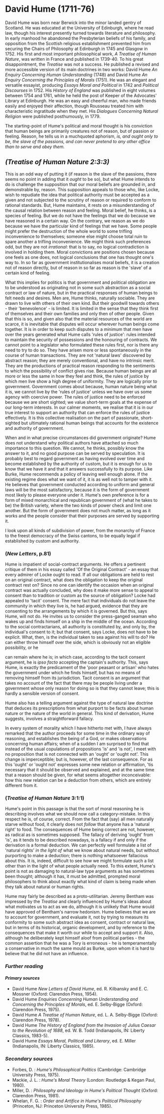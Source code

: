 # **David Hume (1711-76)**

David Hume was born near Berwick into the minor landed gentry of Scotland. He was educated at the University of Edinburgh, where he read law, though his interest presently turned towards literature and philosophy. In early manhood he abandoned the Presbyterian beliefs of his family, and opposition from the Scottish religious establishment prevented him from securing the Chairs of Philosophy at Edinburgh in 1745 and Glasgow in 1752. His first and most important philosophical work, *A Treatise of Human Nature*, was written in France and published in 1739-40. To his great disappointment, the *Treatise* was not a success. He published a revised and more accessible version of its main doctrines in two works: David Hume *An Enquiry Concerning Human Understanding* (1748) and David Hume *An Enquiry Concerning the Principles of Morals* (1751). He was an elegant and versatile essayist, producing *Essays Moral and Political* in 1742 and *Political Discourses* in 1752. His *History of England* was published in eight volumes between 1754 and 1761, while he held the post of Keeper of the Advocates' Library at Edinburgh. He was an easy and cheerful man, who made friends easily and enjoyed their affection, though Rousseau treated him with characteristic ingratitude when they met. His *Dialogues Concerning Natural Religion* were published posthumously, in 1779.

The starting-point of Hume's political and moral thought is his conviction that human beings are primarily creatures not of reason, but of passion or feeling. Reason, he tells us in a muchquoted aphorism, *is, and ought only to be, the slave of the passions, and can never pretend to any other office than to serve and obey them.*

## *(Treatise of Human Nature 2:3:3)*

This is an odd way of putting it (if reason *is* the slave of the passions, there seems no point in adding that it *ought* to be so), but what Hume intends to do is challenge the supposition that our moral beliefs are grounded in, and demonstrable by, reason. This supposition appeals to those who, like Locke, wish to repudiate the idea that political authority must be accepted as a given and not subjected to the scrutiny of reason or required to conform to rational standards. But, Hume maintains, it rests on a misunderstanding of the causal relation between reason and feeling. Moral belief, he thinks, is a species of feeling. But we do not have the feelings that we do because we have reasoned in a certain way. On the contrary, we reason as we do because we have the particular kind of feelings that we have. Some people might prefer the destruction of the whole world to some trifling inconvenience to themselves; someone else might choose total ruin to spare another a trifling inconvenience. We might think such preferences odd, but they are not *irrational*: that is to say, no logical contradiction is involved in holding them. Moral convictions are positions chosen because one feels as one does, not logical conclusions that one has thought one's way to. In so far as government institutionalises moral beliefs, it is a creation not of reason directly, but of reason in so far as reason is the 'slave' of a certain kind of feeling.

What this implies for politics is that government and political obligation are to be understood as originating not in some such abstraction as a social contract or law of nature, but in the practical responses of human beings to felt needs and desires. Men are, Hume thinks, naturally sociable. They are drawn to live with others of their own kind. But their goodwill towards others - their 'benevolence' - is limited. It is limited in the sense that they think first of themselves and their own families and only then of other people. Given that this is so, and given also that the material resources of the world are scarce, it is inevitable that disputes will occur wherever human beings come together. It is in order to keep such disputes to a minimum that men have over the years generated what Hume calls 'rules of justice': rules intended to maintain the security of possessions and the honouring of contracts. We cannot point to a legislator who formulated these rules first, nor is there any need to try to do so. They have arisen more or less spontaneously in the course of human transactions. They are not 'natural laws' discovered by abstract reason; they are merely conventional, and have no intrinsic merit. They are the productions of practical reason responding to the sentiments to which the possibility of conflict gives rise. Because human beings are all more or less the same in how they feel and think, the rules of justice by which men live show a high degree of uniformity. They are logically prior to government. Government comes about because, human nature being what it is, we cannot live by the 'rules of justice' unless we have over us some agency with coercive power. The rules of justice need to be enforced because we are short sighted; we value short-term goals at the expense of our long-term interests. In our calmer moments, we realise that it is in our true interest to support an authority that can enforce the rules of justice effectively. It is this collective realisation on the part of passionate, short-sighted but ultimately rational human beings that accounts for the existence and authority of government.

When and in what precise circumstances did government originate? Hume does not understand why political authors have attached so much importance to this question. We cannot, he thinks, possibly know the answer to it, and no good purpose can be served by speculation. It is probably best to regard government as having evolved over time and become established by the authority of custom, but it is enough for us to know that we have it and that it answers successfully to its purpose. Like Burke, Hume recommends a policy of leaving well enough alone. If the existing regime does what we want of it, it is as well not to tamper with it. He believes that government conducted according to uniform and general laws will be the most satisfactory, because it is the form of government most likely to please everyone under it. Hume's own preference is for a form of mixed monarchical and republican government of (what he takes to be) the British variety, where the two kinds of power check and limit one another. But the form of government does not much matter, as long as it works and the people consider that their purposes are served by supporting it.

I look upon all kinds of subdivision of power, from the monarchy of France to the freest democracy of the Swiss cantons, to be equally legal if established by custom and authority.

### (*New Letters*, p.81)

Hume is impatient of social-contract arguments. He offers a pertinent critique of them in his essay called 'Of the Original Contract' - an essay that every admirer of Locke ought to read. If all our obligations are held to rest on an original contract, what does the obligation to keep the original contract rest on? Since no one can identify the occasion when an original contract was actually concluded, why does it make more sense to appeal to consent than to tradition or custom as the source of obligation? Locke had appealed to 'tacit' consent. The mere fact that individuals do not leave the community in which they live is, he had argued, evidence that they are consenting to the arrangements by which it is governed. But this, says Hume, will not do. He invites us to consider the press-ganged seaman who wakes up and finds himself on a ship in the middle of the ocean. According to the social contractarians, all authority is constituted by, and only by, the individual's consent to it; but that consent, says Locke, does not have to be explicit. What, then, is the individual taken to sea against his will to do? He can either throw himself over the side, which is obviously not an eligible possibility, or he

can remain where he is; in which case, according to the tacit consent argument, he is *ipso facto* accepting the captain's authority. This, says Hume, is exactly the predicament of the 'poor peasant or artisan' who hates the government under which he finds himself, but has no means of removing himself from its jurisdiction. Tacit consent is an argument that takes no account of the fact that there may be people living under a government whose only reason for doing so is that they cannot leave; this is hardly a sensible version of consent.

Hume also has a telling argument against the type of natural law doctrine that deduces its prescriptions from what purport to be facts about human nature or the nature of the world in general. This kind of derivation, Hume suggests, involves a straightforward fallacy.

In every system of morality which I have hitherto met with, I have always remarked that the author proceeds for some time in the ordinary way of reasoning, and establishes the being of a God, or makes observations concerning human affairs; when of a sudden I am surprised to find that instead of the usual copulations of propositions 'is' and 'is not', I meet with no proposition that is not connected with an 'ought' or 'ought not'. This change is imperceptible; but is, however, of the last consequence. For as this 'ought' or 'ought not' expresses some new relation or affirmation, 'tis necessary that it should be observed and explained, and at the same time that a reason should be given, for what seems altogether inconceivable: how this new relation can be a deduction from others, which are entirely different from it.

### (*Treatise of Human Nature* 3:1:1)

Hume's point in this passage is that the sort of moral reasoning he is describing involves what we should now call a category-mistake. In this respect he is, of course, correct. From the fact that (say) all men naturally starve without food, it clearly does not *follow* that anyone has a 'natural right' to food. The consequences of Hume being correct are not, however, as radical as is sometimes supposed. The fallacy of deriving 'ought' from 'is', as it tends to be described nowadays, is a fallacy if and only if the derivation is a formal deduction. We can perfectly well formulate a list of 'natural rights' *in the light of* what we know about natural needs, but without purporting to make a deduction; there is nothing whatsoever fallacious about this. It is, indeed, difficult to see how we might formulate such a list other than in the light of what people actually need. To this extent, Hume's point is not as damaging to natural-law type arguments as has sometimes been thought; although it has, it must be admitted, prompted moral philosophers to think about exactly what kind of claim is being made when they talk about natural or human rights.

Hume may fairly be described as a proto-utilitarian. Jeremy Bentham was impressed by the *Treatise* and clearly influenced by Hume's ideas about what motivates us to act as we do, although it is unlikely that Hume would have approved of Bentham's narrow hedonism. Hume believes that we are to account for government, and evaluate it, not by trying to measure its conformity to some such abstract idea as consent, contract or natural law, but in terms of its historical, organic development, and by reference to the consequences that make it worth our while to accept and support it. Also, although he deliberately kept himself aloof from political parties - the common assertion that he was a Tory is erroneous - he is temperamentally a conservative in much the same mould as Burke, upon whom it is hard to believe that he did not have an influence.

### *Further reading*

#### *Primary sources*

- David Hume *New Letters of David Hume*, ed. R. Kilbansky and E. C. Mossner (Oxford: Clarendon Press, 1954).
- David Hume *Enquiries Concerning Human Understanding and Concerning the Principles of Morals*, ed. E. Selby-Bigge (Oxford: Clarendon Press, 1975).
- David Hume *A Treatise of Human Nature*, ed. L. A. Selby-Bigge (Oxford: Clarendon Press, 1978).
- David Hume *The History of England from the Invasion of Julius Caesar to the Revolution of 1688*, ed. W. B. Todd (Indianapolis, IN: Liberty Classics, 1983-5).
- David Hume *Essays Moral, Political and Literary*, ed. E. Miller (Indianapolis, IN: Liberty Classics, 1985).

### *Secondary sources*

- Forbes, D. : *Hume's Philosophical Politics* (Cambridge: Cambridge University Press, 1975).
- Mackie, J. L. : *Hume's Moral Theory* (London: Routledge & Kegan Paul, 1980).
- Miller, D. : *Philosophy and Ideology in Hume's Political Thought* (Oxford: Clarendon Press, 1981).
- Whelan, F. G. : *Order and Artifice in Hume's Political Philosophy* (Princeton, NJ: Princeton University Press, 1985).